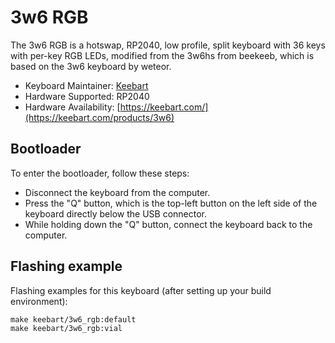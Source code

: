 # 3w6 RGB

The 3w6 RGB is a hotswap, RP2040, low profile, split keyboard with 36 keys with per-key RGB LEDs, modified from the 3w6hs from beekeeb, which is based on the 3w6 keyboard by weteor.

* Keyboard Maintainer: [Keebart](https://github.com/Keebart)
* Hardware Supported: RP2040
* Hardware Availability: [https://keebart.com/](https://keebart.com/products/3w6)

## Bootloader

To enter the bootloader, follow these steps:

* Disconnect the keyboard from the computer.
* Press the "Q" button, which is the top-left button on the left side of the keyboard directly below the USB connector.
* While holding down the "Q" button, connect the keyboard back to the computer.

## Flashing example

Flashing examples for this keyboard (after setting up your build environment):

    make keebart/3w6_rgb:default
    make keebart/3w6_rgb:vial
